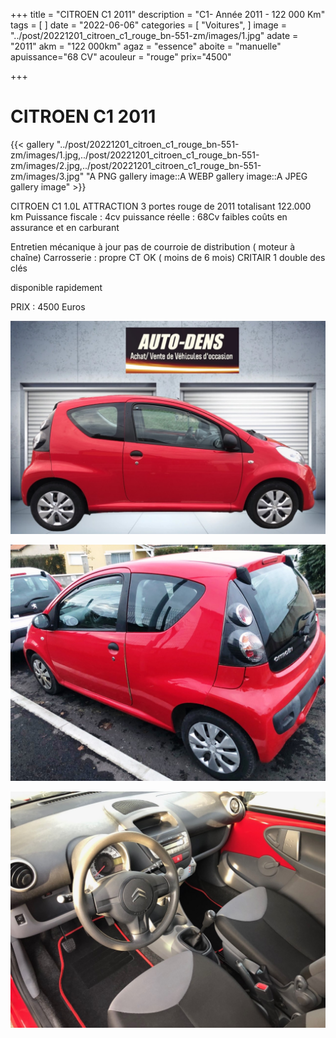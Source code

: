 +++
title = "CITROEN C1 2011"
description = "C1- Année 2011 - 122 000 Km"
tags = [
]
date = "2022-06-06"
categories = [
    "Voitures",
]
image = "../post/20221201_citroen_c1_rouge_bn-551-zm/images/1.jpg"
adate = "2011"
akm = "122 000km"
agaz = "essence"
aboite = "manuelle"
apuissance="68 CV"
acouleur = "rouge"
prix="4500"

+++

# CITROEN  C1 2011

{{< gallery "../post/20221201_citroen_c1_rouge_bn-551-zm/images/1.jpg,../post/20221201_citroen_c1_rouge_bn-551-zm/images/2.jpg,../post/20221201_citroen_c1_rouge_bn-551-zm/images/3.jpg" "A PNG gallery image::A WEBP gallery image::A JPEG gallery image" >}}


CITROEN C1 1.0L ATTRACTION 3 portes rouge de 2011 totalisant 122.000 km
Puissance fiscale : 4cv
puissance réelle : 68Cv
faibles coûts en assurance et en carburant


Entretien mécanique à jour 
pas de courroie de distribution ( moteur à chaîne)
Carrosserie : propre
CT OK ( moins de 6 mois)
CRITAIR 1
double des clés

disponible rapidement

PRIX : 4500 Euros


<!-- more -->


![](images/1.jpg)

![](images/2.jpg)

![](images/3.jpg)


